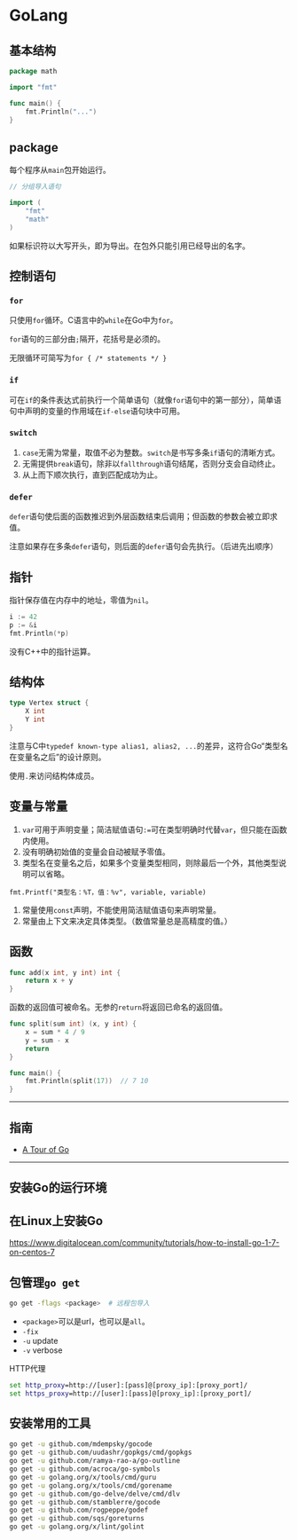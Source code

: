 # GoLang

## 基本结构

```go
package math

import "fmt"

func main() {
    fmt.Println("...")
}
```

## package

每个程序从`main`包开始运行。

```go
// 分组导入语句

import (
    "fmt"
    "math"
)
```

如果标识符以大写开头，即为导出。在包外只能引用已经导出的名字。

## 控制语句

### `for`

只使用`for`循环。C语言中的`while`在Go中为`for`。

`for`语句的三部分由`;`隔开，花括号是必须的。

无限循环可简写为`for { /* statements */ }`

### `if`

可在`if`的条件表达式前执行一个简单语句（就像`for`语句中的第一部分），简单语句中声明的变量的作用域在`if-else`语句块中可用。

### `switch`

1. `case`无需为常量，取值不必为整数。`switch`是书写多条`if`语句的清晰方式。
2. 无需提供`break`语句，除非以`fallthrough`语句结尾，否则分支会自动终止。
3. 从上而下顺次执行，直到匹配成功为止。

### `defer`

`defer`语句使后面的函数推迟到外层函数结束后调用；但函数的参数会被立即求值。

注意如果存在多条`defer`语句，则后面的`defer`语句会先执行。（后进先出顺序）

## 指针

指针保存值在内存中的地址，零值为`nil`。

```go
i := 42
p := &i
fmt.Println(*p)
```

没有C++中的指针运算。

## 结构体

```go
type Vertex struct {
    X int
    Y int
}
```

注意与C中`typedef known-type alias1, alias2, ...`的差异，这符合Go“类型名在变量名之后”的设计原则。

使用`.`来访问结构体成员。

## 变量与常量

1. `var`可用于声明变量；简洁赋值语句`:=`可在类型明确时代替`var`，但只能在函数内使用。
2. 没有明确初始值的变量会自动被赋予零值。
3. 类型名在变量名之后，如果多个变量类型相同，则除最后一个外，其他类型说明可以省略。

`fmt.Printf("类型名：%T，值：%v", variable, variable)`

1. 常量使用`const`声明，不能使用简洁赋值语句来声明常量。
2. 常量由上下文来决定具体类型。（数值常量总是高精度的值。）

## 函数

```go
func add(x int, y int) int {
    return x + y
}
```

函数的返回值可被命名。无参的`return`将返回已命名的返回值。

```go
func split(sum int) (x, y int) {
    x = sum * 4 / 9
    y = sum - x
    return
}

func main() {
    fmt.Println(split(17))  // 7 10
}
```

---

## 指南

- [A Tour of Go](https://tour.go-zh.org/)

---

## 安装Go的运行环境

## 在Linux上安装Go

<https://www.digitalocean.com/community/tutorials/how-to-install-go-1-7-on-centos-7>

## 包管理`go get`

```sh
go get -flags <package>  # 远程包导入
```

- `<package>`可以是url，也可以是`all`。
- `-fix`
- `-u` update
- `-v` verbose

HTTP代理

```cmd
set http_proxy=http://[user]:[pass]@[proxy_ip]:[proxy_port]/
set https_proxy=http://[user]:[pass]@[proxy_ip]:[proxy_port]/
```

## 安装常用的工具

```sh
go get -u github.com/mdempsky/gocode
go get -u github.com/uudashr/gopkgs/cmd/gopkgs
go get -u github.com/ramya-rao-a/go-outline
go get -u github.com/acroca/go-symbols
go get -u golang.org/x/tools/cmd/guru
go get -u golang.org/x/tools/cmd/gorename
go get -u github.com/go-delve/delve/cmd/dlv
go get -u github.com/stamblerre/gocode
go get -u github.com/rogpeppe/godef
go get -u github.com/sqs/goreturns
go get -u golang.org/x/lint/golint
```
